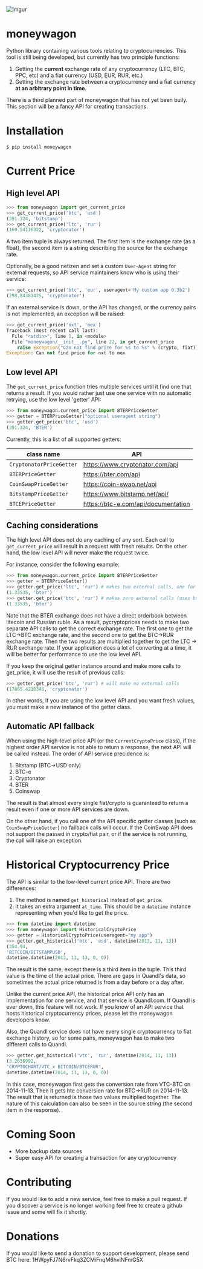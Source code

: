 ![Imgur](http://i.imgur.com/kLJqwqs.png)

moneywagon
==========

Python library containing various tools relating to cryptocurrencies.
This tool is still being developed, but currently has two principle functions:

1. Getting the **current** exchange rate of any cryptocurrency (LTC, BTC, PPC, etc) and a
fiat currency (USD, EUR, RUR, etc.)
2. Getting the exchange rate between a cryptocurrency and a fiat currency **at an
arbitrary point in time**.

There is a third planned part of moneywagon that has not yet been buily.
This section will be a fancy API for creating transactions.

Installation
============

```
$ pip install moneywagon
```

Current Price
=============

High level API
--------------

```python
>>> from moneywagon import get_current_price
>>> get_current_price('btc', 'usd')
(391.324, 'bitstamp')
>>> get_current_price('ltc', 'rur')
(169.54116322, 'cryptonator')
```

A two item tuple is always returned. The first item is the exchange rate (as a float), the second
item is a string describing the source for the exchange rate.

Optionally, be a good netizen and set a custom `User-Agent` string for
external requests, so API service maintainers know who is using their service:

```python
>>> get_current_price('btc', 'eur', useragent='My custom app 0.3b2')
(298.84381425, 'cryptonator')
```

If an external service is down, or the API has changed, or the
currency pairs is not implemented, an exception will be raised:

```python
>>> get_current_price('nxt', 'mex')
Traceback (most recent call last):
  File "<stdin>", line 1, in <module>
  File "moneywagon/__init__.py", line 22, in get_current_price
    raise Exception("Can not find price for %s to %s" % (crypto, fiat))
Exception: Can not find price for nxt to mex
```

Low level API
-------------

The `get_current_price` function tries multiple services until it find one that returns a result.
If you would rather just use one service with no automatic retrying, use the low level 'getter' API:

```python
>>> from moneywagon.current_price import BTERPriceGetter
>>> getter = BTERPriceGetter("optional useragent string")
>>> getter.get_price('btc', 'usd')
(391.324, 'BTER')
```

Currently, this is a list of all supported getters:


class name                 | API
---------------------------|--------------
| `CryptonatorPriceGetter` | https://www.cryptonator.com/api
| `BTERPriceGetter`        | https://bter.com/api
| `CoinSwapPriceGetter`    | https://coin-swap.net/api
| `BitstampPriceGetter`    | https://www.bitstamp.net/api/
| `BTCEPriceGetter`        | https://btc-e.com/api/documentation

Caching considerations
----------------------

The high level API does not do any caching of any sort. Each call to `get_current_price` will result in a
request with fresh results. On the other hand, the low level API will never make the request twice.

For instance, consider the following example:

```python
>>> from moneywagon.current_price import BTERPriceGetter
>>> getter = BTERPriceGetter()
>>> getter.get_price('ltc', 'rur') # makes two external calls, one for ltc->btc, one for btc->rur
(1.33535, 'bter')
>>> getter.get_price('btc', 'rur') # makes zero external calls (uses btc-> rur result from last call)
(1.33535, 'bter')
```

Note that the BTER exchange does not have a direct orderbook between litecoin and Russian ruble.
As a result, pycryptoprices needs to make two separate API calls to get the correct exchange rate.
The first one to get the LTC->BTC exchange rate, and the second one to get the BTC->RUR exchange rate.
Then the two results are multiplied together to get the LTC -> RUR exchange rate.
If your application does a lot of converting at a time, it will be better for performance to use
the low level API.

If you keep the original getter instance around and make more calls to get_price,
it will use the result of previous calls:

```python
>>> getter.get_price('btc', 'rur') # will make no external calls
(17865.4210346, 'cryptonator')
```

In other words, if you are using the low level API and you want fresh values, you must make a new instance of the getter class.

Automatic API fallback
----------------------

When using the high-level price API (or the `CurrentCryptoPrice` class), if the highest order
API service is not able to return a response, the next API will be called instead.
The order of API service precidence is:

1. Bitstamp (BTC->USD only)
2. BTC-e
3. Cryptonator
4. BTER
5. Coinswap

The result is that almost every single fiat/crypto is guaranteed to return a result
even if one or more API services are down.

On the other hand, if you call one of the API specific getter classes (such as `CoinSwapPriceGetter`)
no fallback calls will occur. If the CoinSwap API does not support the passed in crypto/fiat pair,
or if the service is not running, the call will raise an exception.

Historical Cryptocurrency Price
===============================

The API is similar to the low-level current price API.
There are two differences:

1. The method is named `get_historical` instead of `get_price`.
2. It takes an extra argument `at_time`. This should be a `datetime` instance
representing when you'd like to get the price.

```python
>>> from datetime import datetime
>>> from moneywagon import HistoricalCryptoPrice
>>> getter = HistoricalCryptoPrice(useragent="my app")
>>> getter.get_historical('btc', 'usd', datetime(2013, 11, 13))
(354.94,
'BITCOIN/BITSTAMPUSD',
datetime.datetime(2013, 11, 13, 0, 0))
```

The result is the same, except there is a third item in the tuple.
This third value is the time of the actual price.
There are gaps in Quandl's data, so sometimes the actual price returned
is from a day before or a day after.

Unlike the current price API, the historical price API only has an implementation for one service,
and that service is Quandl.com. If Quandl is ever down, this feature will not work.
If you know of an API service that hosts historical cryptocurrency prices,
please let the moneywagon developers know.

Also, the Quandl service does not have every single cryptocurrency to fiat exchange history,
so for some pairs, moneywagon has to make two different calls to Quandl.

```python
>>> getter.get_historical('vtc', 'rur', datetime(2014, 11, 13))
(3.2636992,
'CRYPTOCHART/VTC x BITCOIN/BTCERUR',
datetime.datetime(2014, 11, 13, 0, 0))
```

In this case, moneywagon first gets the conversion rate from VTC-BTC on 2014-11-13.
Then it gets hte conversion rate for BTC->RUR on 2014-11-13.
The result that is returned is those two values multiplied together.
The nature of this calculation can also be seen in the source string
(the second item in the response).


Coming Soon
===========

* More backup data sources
* Super easy API for creating a transaction for any cryptocurrency


Contributing
============

If you would like to add a new service, feel free to make a pull request.
If you discover a service is no longer working feel free to create a github issue and some will fix it shortly.

Donations
=========

If you would like to send a donation to support development, please send BTC here: 1HWpyFJ7N6rvFkq3ZCMiFnqM6hviNFmG5X
